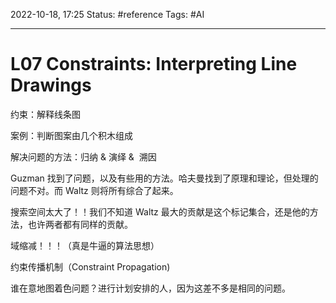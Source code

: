 2022-10-18, 17:25
Status: #reference
Tags: #AI

---

# L07 Constraints: Interpreting Line Drawings

约束：解释线条图

案例：判断图案由几个积木组成

解决问题的方法：归纳 & 演绎 &  溯因

Guzman 找到了问题，以及有些用的方法。哈夫曼找到了原理和理论，但处理的问题不对。而 Waltz 则将所有综合了起来。

搜索空间太大了！！我们不知道 Waltz 最大的贡献是这个标记集合，还是他的方法，也许两者都有同样的贡献。

域缩减！！！（真是牛逼的算法思想）

约束传播机制（Constraint Propagation)

谁在意地图着色问题？进行计划安排的人，因为这差不多是相同的问题。
